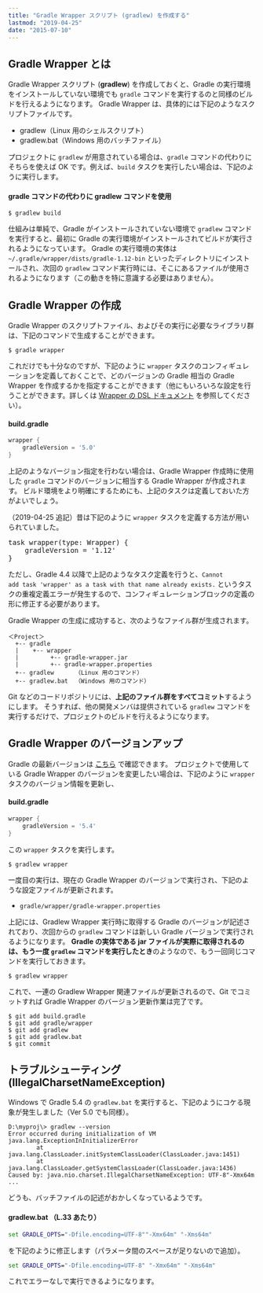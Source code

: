 ```yaml
---
title: "Gradle Wrapper スクリプト (gradlew) を作成する"
lastmod: "2019-04-25"
date: "2015-07-10"
---
```


Gradle Wrapper とは
----

Gradle Wrapper スクリプト (**gradlew**) を作成しておくと、Gradle の実行環境をインストールしていない環境でも `gradle` コマンドを実行するのと同様のビルドを行えるようになります。
Gradle Wrapper は、具体的には下記のようなスクリプトファイルです。

* gradlew（Linux 用のシェルスクリプト）
* gradlew.bat（Windows 用のバッチファイル）

プロジェクトに `gradlew` が用意されている場合は、`gradle` コマンドの代わりにそちらを使えば OK です。例えば、`build` タスクを実行したい場合は、下記のように実行します。

#### gradle コマンドの代わりに gradlew コマンドを使用

```
$ gradlew build
```

仕組みは単純で、Gradle がインストールされていない環境で `gradlew` コマンドを実行すると、最初に Gradle の実行環境がインストールされてビルドが実行されるようになっています。
Gradle の実行環境の実体は `~/.gradle/wrapper/dists/gradle-1.12-bin` といったディレクトリにインストールされ、次回の `gradlew` コマンド実行時には、そこにあるファイルが使用されるようになります（この動きを特に意識する必要はありません）。


Gradle Wrapper の作成
----

Gradle Wrapper のスクリプトファイル、およびその実行に必要なライブラリ群は、下記のコマンドで生成することができます。

```
$ gradle wrapper
```

これだけでも十分なのですが、下記のように `wrapper` タスクのコンフィギュレーションを定義しておくことで、どのバージョンの Gradle 相当の Gradle Wrapper を作成するかを指定することができます（他にもいろいろな設定を行うことができます。詳しくは [Wrapper の DSL ドキュメント](https://docs.gradle.org/current/dsl/org.gradle.api.tasks.wrapper.Wrapper.html) を参照してください）。

#### build.gradle

```groovy
wrapper {
    gradleVersion = '5.0'
}
```

上記のようなバージョン指定を行わない場合は、Gradle Wrapper 作成時に使用した `gradle` コマンドのバージョンに相当する Gradle Wrapper が作成されます。
ビルド環境をより明確にするためにも、上記のタスクは定義しておいた方がよいでしょう。

<div class="note">
（2019-04-25 追記）昔は下記のように <code>wrapper</code> タスクを定義する方法が用いられていました。

<pre>
task wrapper(type: Wrapper) {
    gradleVersion = '1.12'
}
</pre>

ただし、Gradle 4.4 以降で上記のようなタスク定義を行うと、<code>Cannot add task 'wrapper' as a task with that name already exists.</code> というタスクの重複定義エラーが発生するので、コンフィギュレーションブロックの定義の形に修正する必要があります。
</div>

Gradle Wrapper の生成に成功すると、次のようなファイル群が生成されます。

```
＜Project＞
  +-- gradle
  |    +-- wrapper
  |         +-- gradle-wrapper.jar
  |         +-- gradle-wrapper.properties
  +-- gradlew      （Linux 用のコマンド）
  +-- gradlew.bat  （Windows 用のコマンド）
```

Git などのコードリポジトリには、**上記のファイル群をすべてコミット**するようにします。
そうすれば、他の開発メンバは提供されている `gradlew` コマンドを実行するだけで、プロジェクトのビルドを行えるようになります。


Gradle Wrapper のバージョンアップ
----

Gradle の最新バージョンは [こちら](https://services.gradle.org/distributions/) で確認できます。
プロジェクトで使用している Gradle Wrapper のバージョンを変更したい場合は、下記のように `wrapper` タスクのバージョン情報を更新し、

#### build.gradle

```groovy
wrapper {
    gradleVersion = '5.4'
}
```

この `wrapper` タスクを実行します。

```
$ gradlew wrapper
```

一度目の実行は、現在の Gradle Wrapper のバージョンで実行され、下記のような設定ファイルが更新されます。

- `gradle/wrapper/gradle-wrapper.properties`

上記には、Gradlew Wrapper 実行時に取得する Gradle のバージョンが記述されており、次回からの `gradlew` コマンドは新しい Gradle バージョンで実行されるようになります。
**Gradle の実体である jar ファイルが実際に取得されるのは、もう一度 `gradlew` コマンドを実行したとき**のようなので、もう一回同じコマンドを実行しておきます。

```
$ gradlew wrapper
```

これで、一連の Gradlew Wrapper 関連ファイルが更新されるので、Git でコミットすれば Gradle Wrapper のバージョン更新作業は完了です。

```
$ git add build.gradle
$ git add gradle/wrapper
$ git add gradlew
$ git add gradlew.bat
$ git commit
```


トラブルシューティング (IllegalCharsetNameException)
----

Windows で Gradle 5.4 の `gradlew.bat` を実行すると、下記のようにコケる現象が発生しました（Ver 5.0 でも同様）。

```
D:\myproj\> gradlew --version
Error occurred during initialization of VM
java.lang.ExceptionInInitializerError
        at java.lang.ClassLoader.initSystemClassLoader(ClassLoader.java:1451)
        at java.lang.ClassLoader.getSystemClassLoader(ClassLoader.java:1436)
Caused by: java.nio.charset.IllegalCharsetNameException: UTF-8"-Xmx64m
...
```

どうも、バッチファイルの記述がおかしくなっているようです。

#### gradlew.bat （L.33 あたり）

```bat
set GRADLE_OPTS="-Dfile.encoding=UTF-8""-Xmx64m" "-Xms64m"
```

を下記のように修正します（パラメータ間のスペースが足りないので追加）。

```bat
set GRADLE_OPTS="-Dfile.encoding=UTF-8" "-Xmx64m" "-Xms64m"
```

これでエラーなしで実行できるようになります。

